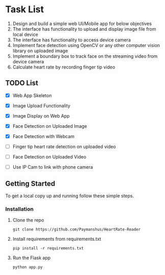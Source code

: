 # Task List

1. Design and build a simple web UI/Mobile app for below objectives
2. The interface has functionality to upload and display image file from local device
3. The interface has functionality to access device camera
4. Implement face detection using OpenCV or any other computer vision library on uploaded image
5. Implement a boundary box to track face on the streaming video from device camera
6. Calculate heart rate by recording finger tip video

## TODO List

- [x] Web App Skeleton
- [x] Image Upload Functionality
- [x] Image Display on Web App
- [x] Face Detection on Uploaded Image
- [x] Face Detection with Webcam
- [ ] Finger tip heart rate detection on uploaded video

- [ ] Face Detection on Uploaded Video
- [ ] Use IP Cam to link with phone camera

## Getting Started

To get a local copy up and running follow these simple steps.

### Installation

1. Clone the repo
   ```
   git clone https://github.com/Paymanshus/HeartRate-Reader
   ```
2. Install requirements from requirements.txt

   ```
   pip install -r requirements.txt
   ```

3. Run the Flask app
   ```
   python app.py
   ```
